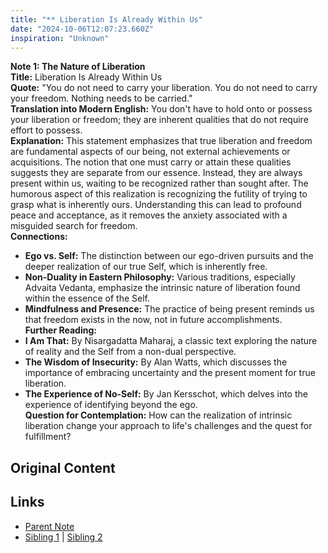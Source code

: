 ```yaml
---
title: "** Liberation Is Already Within Us"
date: "2024-10-06T12:07:23.660Z"
inspiration: "Unknown"
---
```


  
**Note 1: The Nature of Liberation**  
**Title:** Liberation Is Already Within Us  
**Quote:** "You do not need to carry your liberation. You do not need to carry your freedom. Nothing needs to be carried."  
**Translation into Modern English:** You don't have to hold onto or possess your liberation or freedom; they are inherent qualities that do not require effort to possess.  
**Explanation:** This statement emphasizes that true liberation and freedom are fundamental aspects of our being, not external achievements or acquisitions. The notion that one must carry or attain these qualities suggests they are separate from our essence. Instead, they are always present within us, waiting to be recognized rather than sought after. The humorous aspect of this realization is recognizing the futility of trying to grasp what is inherently ours. Understanding this can lead to profound peace and acceptance, as it removes the anxiety associated with a misguided search for freedom.  
**Connections:**  
- **Ego vs. Self:** The distinction between our ego-driven pursuits and the deeper realization of our true Self, which is inherently free.  
- **Non-Duality in Eastern Philosophy:** Various traditions, especially Advaita Vedanta, emphasize the intrinsic nature of liberation found within the essence of the Self.  
- **Mindfulness and Presence:** The practice of being present reminds us that freedom exists in the now, not in future accomplishments.  
**Further Reading:**  
- **I Am That:** By Nisargadatta Maharaj, a classic text exploring the nature of reality and the Self from a non-dual perspective.  
- **The Wisdom of Insecurity:** By Alan Watts, which discusses the importance of embracing uncertainty and the present moment for true liberation.  
- **The Experience of No-Self:** By Jan Kersschot, which delves into the experience of identifying beyond the ego.  
**Question for Contemplation:** How can the realization of intrinsic liberation change your approach to life's challenges and the quest for fulfillment?  


## Original Content



## Links

- [Parent Note](/parent-note.md)
- [Sibling 1](/zettel1.md) | [Sibling 2](/zettel2.md)
